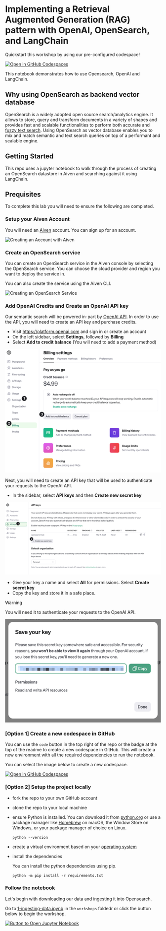 # Implementing a Retrieval Augmented Generation (RAG) pattern with OpenAI, OpenSearch, and LangChain

Quickstart this workshop by using our pre-configured codespace!

[![Open in GitHub Codespaces](https://github.com/codespaces/badge.svg)](https://codespaces.new/aiven-labs/Opensearch-OpenAI-RAG-Pattern-with-Python)

This notebook demonstrates how to use Opensearch, OpenAI and LangChain.

## Why using OpenSearch as backend vector database

OpenSearch is a widely adopted open source search/analytics engine. It allows to store, query and transform documents in a variety of shapes and provides fast and scalable functionalities to perform both accurate and [fuzzy text search](https://opensearch.org/docs/latest/query-dsl/term/fuzzy/). Using OpenSearch as vector database enables you to mix and match semantic and text search queries on top of a performant and scalable engine.

## Getting Started

This repo uses a jupyter notebook to walk through the process of creating an OpenSearch datastore in Aiven and searching against it using LangChain.

## Prequisites

To complete this lab you will need to ensure the following are completed.

### Setup your Aiven Account

You will need an [Aiven](https://aiven.io/) account. You can sign up for an account.

![Creating an Account with Aiven](./assets/aiven-get-started.gif)

### Create an OpenSearch service

You can create an OpenSearch service in the Aiven console by selecting the OpenSearch service. You can choose the cloud provider and region you want to deploy the service in.

You can also create the service using the Aiven CLI.

![Creating an OpenSearch Service](./assets/create-opensearch-service.gif)

### Add OpenAI Credits and Create an OpenAI API key

Our semantic search will be powered in-part by [OpenAI API](https://platform.openai.com/docs/oerview). In order to use the API, you will need to create an API key and purchase credits.

- Visit <https://platform.openai.com> and sign in or create an account
- On the left sidebar, select **Settings**, followed by **Billing**
- Select **Add to credit balance** (You will need to add a payment method)

![Adding OpenAI Credits](./assets/openai-billing.png)

Next, you will need to create an API key that will be used to authenticate your requests to the OpenAI API.

- In the sidebar, select **API keys** and then **Create new secret key**

![Create a new secret key](assets/openai-create-new-key.png)

- Give your key a name and select **All** for permissions. Select **Create secret key**
- Copy the key and store it in a safe place.

> [!Warning]
> You will need it to authenticate your requests to the OpenAI API.

![Copy your API key](assets/openai-save-key.png)

### [Option 1] Create a new codespace in GitHub

You can use the `code` button in the top right of the repo or the badge at the top of the readme to create a new codespace in GitHub. This will create a new environment with all the required dependencies to run the notebook.

You can select the image below to create a new codespace.

[![Open in GitHub Codespaces](https://github.com/codespaces/badge.svg)](https://codespaces.new/aiven-labs/Opensearch-OpenAI-RAG-Pattern-with-Python)

### [Option 2] Setup the project locally

- fork the repo to your own GitHub account
- clone the repo to your local machine
- ensure Python is installed. You can download it from [python.org](https://www.python.org/downloads/) or use a package manager like [Homebrew](https://brew.sh/) on macOS, the Window Store on Windows, or your package manager of choice on Linux.
  ```shell
  python --version
  ```
- create a virtual environment based on your [operating system](https://docs.python.org/3/library/venv.html)
- install the dependencies

  You can install the python dependencies using pip.

  ```shell
  python -m pip install -r requirements.txt
  ```

### Follow the notebook

Let's begin with downloading our data and ingesting it into Opensearch.

Go to [1-ingesting-data.ipynb](./workshop/1-ingesting-data.ipynb) in the `workshops` foldedr or click the button below to begin the workshop.

[![Button to Open Jupyter Notebook](https://img.shields.io/badge/1-Add%20your%20Data%20to%20OpenSearch-ec6147?style=for-the-badge)](./workshop/1-ingesting-data.ipynb)
